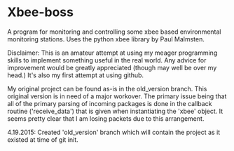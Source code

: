 # Xbee-boss
A program for monitoring and controlling some xbee based environmental monitoring stations. Uses the python xbee library by Paul Malmsten.

Disclaimer: This is an amateur attempt at using my meager programming skills to implement something useful in the real world. Any advice for improvement would be greatly appreciated (though may well be over my head.) It's also my first attempt at using github. 

My original project can be found as-is in the old_version branch. This original version is in need of a major workover. The primary issue being that all of the primary parsing of incoming packages is done in the callback routine ('receive_data') that is given when instantiating the 'xbee' object. It seems pretty clear that I am losing packets due to this arrangement.

4.19.2015: Created 'old_version' branch which will contain the project as it existed at time of git init.

